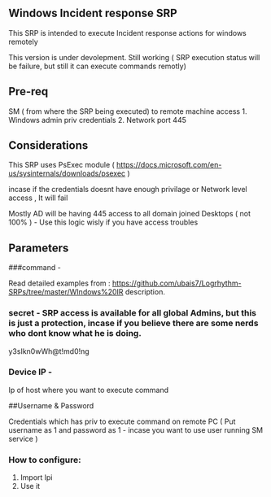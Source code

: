 ﻿## Windows Incident response SRP

This SRP is intended to execute Incident response actions for windows remotely

This version is under devolepment. 
Still working  ( SRP execution status will be failure, but still it can execute commands remotly) 
 
## Pre-req

SM ( from where the SRP being executed)  to remote machine access
	1. Windows admin priv credentials
	2. Network port 445

## Considerations

This SRP uses PsExec module ( https://docs.microsoft.com/en-us/sysinternals/downloads/psexec ) 

incase if the credentials doesnt have enough privilage or Network level access , It will fail

Mostly AD will be having 445 access to all domain joined Desktops ( not 100% ) - Use this logic wisly if you have access troubles
 

 
## Parameters

###command - 

Read detailed examples from : https://github.com/ubais7/Logrhythm-SRPs/tree/master/WIndows%20IR description. 

### secret - SRP access is available for all global Admins, but this is just a protection, incase if you believe there are some nerds who dont know what he is doing.
 
y3sIkn0wWh@t!md0!ng

### Device IP - 

Ip of host where you want to execute command

##Username & Password 

Credentials which has priv to execute command on remote PC
( Put username as 1 and password as 1 - incase you want to use user running SM service ) 



### How to configure: 

 1. Import lpi 
 2. Use it



 


